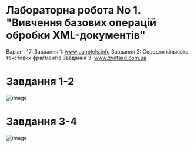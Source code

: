 # Лабораторна робота No 1. "Вивчення базових операцій обробки XML-документів" 
Варіант 17: Завдання 1: www.uahotels.info Завдання 2: Середня кількість текстових фрагментів Завдання 3: www.zvetsad.com.ua

# Завдання 1-2
![image](https://user-images.githubusercontent.com/45463124/111487795-51353e80-8741-11eb-9afb-a27257af7f2a.png)

# Завдання 3-4
![image](https://user-images.githubusercontent.com/45463124/111487923-70cc6700-8741-11eb-88bf-558b262f45cd.png)
